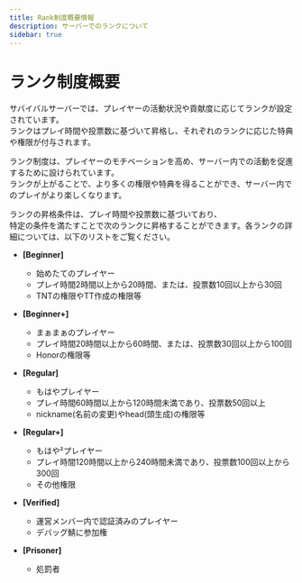 ```yaml
---
title: Rank制度概要情報
description: サーバーでのランクについて
sidebar: true
---
```

# ランク制度概要

サバイバルサーバーでは、プレイヤーの活動状況や貢献度に応じてランクが設定されています。<br>
ランクはプレイ時間や投票数に基づいて昇格し、それぞれのランクに応じた特典や権限が付与されます。

ランク制度は、プレイヤーのモチベーションを高め、サーバー内での活動を促進するために設けられています。<br>
ランクが上がることで、より多くの権限や特典を得ることができ、サーバー内でのプレイがより楽しくなります。<br>

ランクの昇格条件は、プレイ時間や投票数に基づいており、<br>
特定の条件を満たすことで次のランクに昇格することができます。各ランクの詳細については、以下のリストをご覧ください。

- **[Beginner]** 
  - 始めたてのプレイヤー
  - プレイ時間2時間以上から20時間、または、投票数10回以上から30回
  - TNTの権限やTT作成の権限等

- **[Beginner+]** 
  - まぁまぁのプレイヤー
  - プレイ時間20時間以上から60時間、または、投票数30回以上から100回
  - Honorの権限等

- **[Regular]** 
  - もはやプレイヤー
  - プレイ時間60時間以上から120時間未満であり、投票数50回以上
  - nickname(名前の変更)やhead(頭生成)の権限等

- **[Regular+]**
  - もはや²プレイヤー
  - プレイ時間120時間以上から240時間未満であり、投票数100回以上から300回
  - その他権限

- **[Verified]** 
  - 運営メンバー内で認証済みのプレイヤー
  - デバッグ鯖に参加権

- **[Prisoner]** 
  - 処罰者
